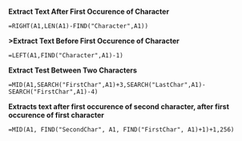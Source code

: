 <b>Extract Text After First Occurence of Character</b>

  `=RIGHT(A1,LEN(A1)-FIND("Character",A1))`

<b>>Extract Text Before First Occurence of Character</b>

  `=LEFT(A1,FIND("Character",A1)-1)`

<b>Extract Test Between Two Characters</b>

  `=MID(A1,SEARCH("FirstChar",A1)+3,SEARCH("LastChar",A1)-SEARCH("FirstChar",A1)-4)`

<b>Extracts text after first occurence of second character, after first occurence of first character</b>

  `=MID(A1, FIND("SecondChar", A1, FIND("FirstChar", A1)+1)+1,256)`
